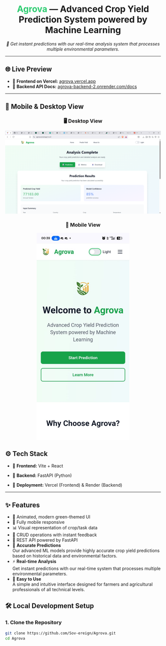 <h1 align="center">
   <span style="color:#2ecc71;">Agrova</span> — Advanced Crop Yield Prediction System powered by Machine Learning
</h1>

<p align="center">
  <i>🌾 Get instant predictions with our real-time analysis system that processes multiple environmental parameters.</i>
</p>



 
---

## 🌐 Live Preview

- 🔗 **Frontend on Vercel:** [agrova.vercel.app](https://agrova.vercel.app/)
- 🔗 **Backend API Docs:** [agrova-backend-2.onrender.com/docs](https://agrova-backend-2.onrender.com/docs)

---

## 📱 Mobile & Desktop View

<div align="center">

### 🖥️ Desktop View
<img src="./desktop-view.png" width="600" alt="Agrova Desktop Screenshot" />

### 📲 Mobile View  
<img src="./mobile-view.png" width="300" alt="Agrova Mobile Screenshot" />

</div>

## ⚙️ Tech Stack

- 🎨 **Frontend:** Vite + React
- 🧠 **Backend:** FastAPI (Python)

- 🚀 **Deployment:** Vercel (Frontend) & Render (Backend)

---

## ✨ Features

- 🌿 Animated, modern green-themed UI  
- 📱 Fully mobile responsive  
- 📊 Visual representation of crop/task data  
- 🔄 CRUD operations with instant feedback  
- 🔗 REST API powered by FastAPI  
- 🎯 **Accurate Predictions**  
  Our advanced ML models provide highly accurate crop yield predictions based on historical data and environmental factors.  
- ⚡ **Real-time Analysis**  
  Get instant predictions with our real-time system that processes multiple environmental parameters.  
- 🧩 **Easy to Use**  
  A simple and intuitive interface designed for farmers and agricultural professionals of all technical levels.  


## 🛠️ Local Development Setup

### 1. Clone the Repository

```bash
git clone https://github.com/Sov-ereign/Agrova.git
cd Agrova
